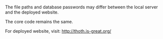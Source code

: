 The file paths and database passwords may differ between the local server and the deployed website. 

The core code remains the same. 

For deployed website, visit: http://thoth.is-great.org/
